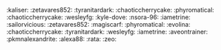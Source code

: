:kaliser:
:zetavares852:
:tyranitardark:
:chaoticcherrycake:
:phyromatical:
:chaoticcherrycake: 
:wesleyfg: 
:kyle-dove: 
:nsora-96: 
:iametrine: 
:sailorvicious: 
:zetavares852: 
:magiscarf: 
:phyromatical: 
:evolina:
:chaoticcherrycake: 
:tyranitardark: 
:wesleyfg: 
:iametrine:
:aveontrainer:
:pkmnalexandrite:
:alexa88:
:rata:
:zeo: